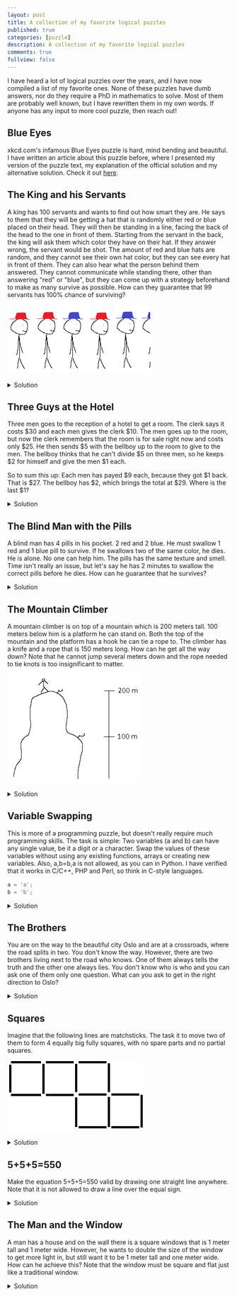 ```yaml
---
layout: post
title: A collection of my favorite logical puzzles
published: true
categories: [puzzle]
description: A collection of my favorite logical puzzles
comments: true
fullview: false
---
```


I have heard a lot of logical puzzles over the years, and I have now compiled a list of my favorite ones. None of these puzzles have dumb answers, nor do they require a PhD in mathematics to solve. 
Most of them are probably well known, but I have rewritten them in my own words. If anyone has any input to more cool puzzle, then reach out!

## Blue Eyes

xkcd.com's infamous Blue Eyes puzzle is hard, mind bending and beautiful. I have written an article about this puzzle before, where I presented my version of the puzzle text, my explanation of the official solution and my alternative solution. Check it out [here](https://dsolstad.com/puzzle/2017/02/24/Riddles-in-the-Dark-Blue-Eyes.html).

## The King and his Servants

A king has 100 servants and wants to find out how smart they are. He says to them that they will be getting a hat that is randomly either red or blue placed on their head. They will then be standing in a line, facing the back of the head to the one in front of them. Starting from the servant in the back, the king will ask them which color they have on their hat. If they answer wrong, the servant would be shot. The amount of red and blue hats are random, and they cannot see their own hat color, but they can see every hat in front of them. They can also hear what the person behind them answered. They cannot communicate while standing there, other than answering "red" or "blue", but they can come up with a strategy beforehand to make as many survive as possible. How can they guarantee that 99 servants has 100% chance of surviving?

![Servants](/images/servants.png)

<details>
  <summary>Solution</summary>
    This video shows a good explanation of the solution: https://www.youtube.com/watch?v=3-avaCx4Czk
</details>

## Three Guys at the Hotel

Three men goes to the reception of a hotel to get a room. The clerk says it costs $30 and each men gives the clerk $10. The men goes up to the room, but now the clerk remembers that the room is for sale right now and costs only $25. He then sends $5 with the bellboy up to the room to give to the men. The bellboy thinks that he can't divide $5 on three men, so he keeps $2 for himself and give the men $1 each. 
  
So to sum this up: Each men has payed $9 each, because they got $1 back. That is $27. The bellboy has $2, which brings the total at $29. Where is the last $1?

<details>
  <summary>Solution</summary>
    This puzzle is a bit mind bending and confusing. I remember hearing it from my high school teacher, where he said that the answer was just the way numbers work. However, that is not the case at all. The trick on this puzzle is how the last statement is framed. Saying that the bellboy has $2 is not correct, because the men has already payed for those. What should be correct is to say that 3 x $27 - $2 = $25.
</details>

## The Blind Man with the Pills

A blind man has 4 pills in his pocket. 2 red and 2 blue. He must swallow 1 red and 1 blue pill to survive. If he swallows two of the same color, he dies. He is alone. No one can help him. The pills has the same texture and smell. Time isn't really an issue, but let's say he has 2 minutes to swallow the correct pills before he dies. How can he guarantee that he survives?

<details>
  <summary>Solution</summary>
    He picks up one pill at the time and breaks them in two. He then separates the two halves in different piles and consumes one pile. Since each pile contains 1/2 Red + 1/2 Red + 1/2 Blue + 1/2 Blue = 1 Red + 1 Blue, he survives.
</details>

## The Mountain Climber

A mountain climber is on top of a mountain which is 200 meters tall. 100 meters below him is a platform he can stand on. Both the top of the mountain and the platform has a hook he can tie a rope to. The climber has a knife and a rope that is 150 meters long. How can he get all the way down? Note that he cannot jump several meters down and the rope needed to tie knots is too insignificant to matter.

![Climber](/images/climber.png)

<details>
  <summary>Solution</summary>
  He cuts the rope so that he has one that is 100 meters and one of 50 meters. He then ties the 50 meter rope to the top hook and creates a loop of the 100 rope, which he ties the 50 meter rope to. The length of this joint rope is now 100 meters and he can get down to the platform. He can now untie or cut the 100 meter rope loop and drag in it until it comes off the 50 meter rope. He can now get to the bottom by tying the 100 meter rope to the hook at the platform and get safe down.

![Climber solution](/images/climber_sol.png)
</details>

## Variable Swapping

This is more of a programming puzzle, but doesn't really require much programming skills. The task is simple: Two variables (a and b) can have any single value, be it a digit or a character. Swap the values of these variables without using any existing functions, arrays or creating new variables. Also, a,b=b,a is not allowed, as you can in Python. I have verified that it works in C/C++, PHP and Perl, so think in C-style languages.

```c
a = 'a';
b = 'b';
```

<details>
  <summary>Solution</summary>

  The ^ sign is the XOR operator, which will convert the character to binary in C-based languages. However, with digits it will probably work in any language and you can use basic addition and subtraction as well.
```
<?php

$a="a";
$b="b";

$a = $a ^ $b;
$b = $a ^ $b;
$a = $a ^ $b;

print '$a=' . $a . "\n" . '$b=' . $b;

// Output
$a=b
$b=a

?>
```
</details>

## The Brothers

You are on the way to the beautiful city Oslo and are at a crossroads, where the road splits in two. You don't know the way. However, there are two brothers living next to the road who knows. One of them always tells the truth and the other one always lies. You don't know who is who and you can ask one of them only one question. What can you ask to get in the right direction to Oslo?

<details>
  <summary>Solution</summary>
 You can simply ask one of them "What would your brother say was the way to Oslo?" and then go the other way of what was answered.
 If you asked the brother who always told the truth, then he would say the answer that the lying brother would give, which would be the wrong way. If you would ask the lying brother, he would lie about the correct answer the honest brother would give, and then give you the wrong path. 
</details>

## Squares

Imagine that the following lines are matchsticks. The task it to move two of them to form 4 equally big fully squares, with no spare parts and no partial squares.

![Squares](/images/squares.png)

<details>
  <summary>Solution</summary>

The solution is actually very simple, but people usually spend way to much time solving it. 

![Squares solution](/images/squares_sol.png)
</details>

## 5+5+5=550

Make the equation 5+5+5=550 valid by drawing one straight line anywhere. Note that it is not allowed to draw a line over the equal sign.

<details>
  <summary>Solution</summary>
  545+5=550
</details>

## The Man and the Window

A man has a house and on the wall there is a square windows that is 1 meter tall and 1 meter wide. However, he wants to double the size of the window to get more light in, but still want it to be 1 meter tall and one meter wide. How can he achieve this? Note that the window must be square and flat just like a traditional window. 

<details>
  <summary>Solution</summary>

 This is probably the weakest puzzle on the list, with a bit of an unsatisfying answer, but I still find it amusing.

![Squares solution](/images/window_sol.png)
</details>
